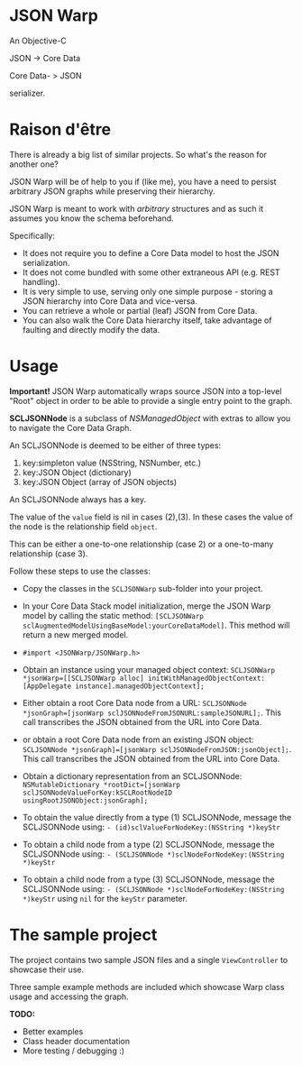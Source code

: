 JSON Warp
====================

An Objective-C

JSON -> Core Data

Core Data- > JSON

serializer.

# Raison d'être

There is already a big list of similar projects. So what's the reason for another one?

JSON Warp will be of help to you if (like me), you have a need to persist arbitrary JSON graphs while preserving their hierarchy.  

JSON Warp is meant to work with *arbitrary* structures and as such it assumes you know the schema beforehand.

Specifically: 

- It does not require you to define a Core Data model to host the JSON serialization.
- It does not come bundled with some other extraneous API (e.g. REST handling).
- It is very simple to use, serving only one simple purpose - storing a JSON hierarchy into Core Data and vice-versa.
- You can retrieve a whole or partial (leaf) JSON from Core Data.
- You can also walk the Core Data hierarchy itself, take advantage of faulting and directly modify the data.

# Usage

**Important!**
JSON Warp automatically wraps source JSON into a top-level "Root" object in order to be able to provide a single entry point to the graph.

**SCLJSONNode** is a subclass of *NSManagedObject* with extras to allow you to navigate the Core Data Graph.

An SCLJSONNode is deemed to be either of three types:

1. key:simpleton value (NSString, NSNumber, etc.)
2. key:JSON Object (dictionary)
3. key:JSON Object (array of JSON objects)

An SCLJSONNode always has a key. 

The value of the `value` field is nil in cases (2),(3). In these cases the value of the node is the relationship field `object`. 

This can be either a one-to-one relationship (case 2) or a one-to-many relationship (case 3).


Follow these steps to use the classes:

- Copy the classes in the `SCLJSONWarp` sub-folder into your project.

- In your Core Data Stack model initialization, merge the JSON Warp model by calling the static method: `[SCLJSONWarp sclAugmentedModelUsingBaseModel:yourCoreDataModel]`. This method will return a new merged model.

- `#import <JSONWarp/JSONWarp.h>`

- Obtain an instance using your managed object context: `SCLJSONWarp *jsonWarp=[[SCLJSONWarp alloc] initWithManagedObjectContext:[AppDelegate instance].managedObjectContext];`

- Either obtain a root Core Data node from a URL: `SCLJSONNode *jsonGraph=[jsonWarp sclJSONNodeFromJSONURL:sampleJSONURL];`. This call transcribes the JSON obtained from the URL into Core Data.

- or obtain a root Core Data node from an existing JSON object: `SCLJSONNode *jsonGraph]=[jsonWarp sclJSONNodeFromJSON:jsonObject];`. This call transcribes the JSON obtained from the URL into Core Data.

- Obtain a dictionary representation from an SCLJSONNode: `NSMutableDictionary *rootDict=[jsonWarp sclJSONNodeValueForKey:kSCLRootNodeID usingRootJSONObject:jsonGraph];`

- To obtain the value directly from a type (1) SCLJSONNode, message the SCLJSONNode using: `- (id)sclValueForNodeKey:(NSString *)keyStr`

- To obtain a child node from a type (2) SCLJSONNode, message the SCLJSONNode using: `- (SCLJSONNode *)sclNodeForNodeKey:(NSString *)keyStr`

- To obtain a child node from a type (3) SCLJSONNode, message the SCLJSONNode using: `- (SCLJSONNode *)sclNodeForNodeKey:(NSString *)keyStr` using `nil` for the `keyStr` parameter.


# The sample project

The project contains two sample JSON files and a single `ViewController` to showcase their use.

Three sample example methods are included which showcase Warp class usage and accessing the graph.

**TODO:** 

- Better examples
- Class header documentation
- More testing / debugging :)

